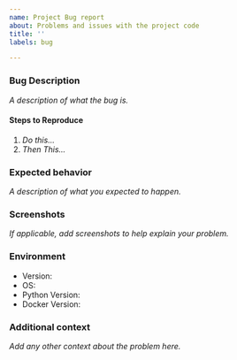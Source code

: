 ```yaml
---
name: Project Bug report
about: Problems and issues with the project code
title: ''
labels: bug

---
```


### Bug Description

_A description of what the bug is._

#### Steps to Reproduce

1. _Do this..._
1. _Then This..._

### Expected behavior

_A description of what you expected to happen._

### Screenshots

_If applicable, add screenshots to help explain your problem._

### Environment

* Version:
* OS:
* Python Version:
* Docker Version:

### Additional context

_Add any other context about the problem here._
